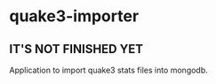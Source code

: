 # quake3-importer

## IT'S NOT FINISHED YET

Application to import quake3 stats files into mongodb.
